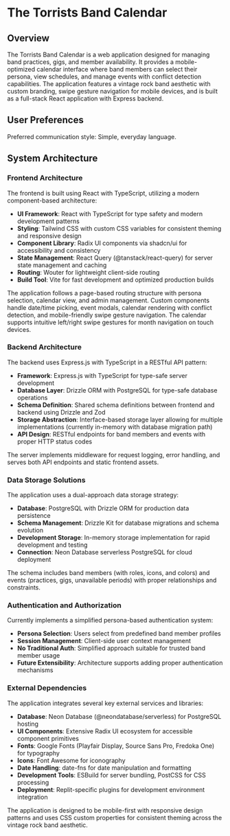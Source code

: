 # The Torrists Band Calendar

## Overview

The Torrists Band Calendar is a web application designed for managing band practices, gigs, and member availability. It provides a mobile-optimized calendar interface where band members can select their persona, view schedules, and manage events with conflict detection capabilities. The application features a vintage rock band aesthetic with custom branding, swipe gesture navigation for mobile devices, and is built as a full-stack React application with Express backend.

## User Preferences

Preferred communication style: Simple, everyday language.

## System Architecture

### Frontend Architecture
The frontend is built using React with TypeScript, utilizing a modern component-based architecture:

- **UI Framework**: React with TypeScript for type safety and modern development patterns
- **Styling**: Tailwind CSS with custom CSS variables for consistent theming and responsive design
- **Component Library**: Radix UI components via shadcn/ui for accessibility and consistency
- **State Management**: React Query (@tanstack/react-query) for server state management and caching
- **Routing**: Wouter for lightweight client-side routing
- **Build Tool**: Vite for fast development and optimized production builds

The application follows a page-based routing structure with persona selection, calendar view, and admin management. Custom components handle date/time picking, event modals, calendar rendering with conflict detection, and mobile-friendly swipe gesture navigation. The calendar supports intuitive left/right swipe gestures for month navigation on touch devices.

### Backend Architecture
The backend uses Express.js with TypeScript in a RESTful API pattern:

- **Framework**: Express.js with TypeScript for type-safe server development
- **Database Layer**: Drizzle ORM with PostgreSQL for type-safe database operations
- **Schema Definition**: Shared schema definitions between frontend and backend using Drizzle and Zod
- **Storage Abstraction**: Interface-based storage layer allowing for multiple implementations (currently in-memory with database migration path)
- **API Design**: RESTful endpoints for band members and events with proper HTTP status codes

The server implements middleware for request logging, error handling, and serves both API endpoints and static frontend assets.

### Data Storage Solutions
The application uses a dual-approach data storage strategy:

- **Database**: PostgreSQL with Drizzle ORM for production data persistence
- **Schema Management**: Drizzle Kit for database migrations and schema evolution
- **Development Storage**: In-memory storage implementation for rapid development and testing
- **Connection**: Neon Database serverless PostgreSQL for cloud deployment

The schema includes band members (with roles, icons, and colors) and events (practices, gigs, unavailable periods) with proper relationships and constraints.

### Authentication and Authorization
Currently implements a simplified persona-based authentication system:

- **Persona Selection**: Users select from predefined band member profiles
- **Session Management**: Client-side user context management
- **No Traditional Auth**: Simplified approach suitable for trusted band member usage
- **Future Extensibility**: Architecture supports adding proper authentication mechanisms

### External Dependencies
The application integrates several key external services and libraries:

- **Database**: Neon Database (@neondatabase/serverless) for PostgreSQL hosting
- **UI Components**: Extensive Radix UI ecosystem for accessible component primitives
- **Fonts**: Google Fonts (Playfair Display, Source Sans Pro, Fredoka One) for typography
- **Icons**: Font Awesome for iconography
- **Date Handling**: date-fns for date manipulation and formatting
- **Development Tools**: ESBuild for server bundling, PostCSS for CSS processing
- **Deployment**: Replit-specific plugins for development environment integration

The application is designed to be mobile-first with responsive design patterns and uses CSS custom properties for consistent theming across the vintage rock band aesthetic.